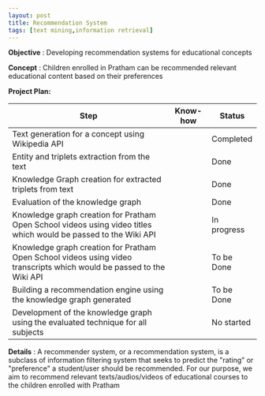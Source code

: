 ```yaml
---
layout: post
title: Recommendation System
tags: [text mining,information retrieval]
---
```


**Objective** : Developing recommendation systems for educational concepts 

**Concept** : Children enrolled in Pratham can be recommended relevant educational content based on their preferences

**Project Plan:**

| Step | Know-how | Status |
| --- | --- | --- |
| Text generation for a concept using Wikipedia API | | Completed|
| Entity and triplets extraction from the text |  | Done |
| Knowledge Graph creation for extracted triplets from text | | Done |
| Evaluation of the knowledge graph | | Done |
| Knowledge graph creation for Pratham Open School videos using video titles which would be passed to the Wiki API | | In progress |
| Knowledge graph creation for Pratham Open School videos using video transcripts which would be passed to the Wiki API | | To be Done |
| Building  a recommendation engine using the knowledge graph generated | | To be Done |
| Development of the knowledge graph using the evaluated technique for all subjects | | No started |

**Details** : A recommender system, or a recommendation system, is a subclass of information filtering system that seeks to predict the "rating" or "preference" a student/user should be recommended. For our purpose, we aim to recommend relevant texts/audios/videos of educational courses to the children enrolled with Pratham

